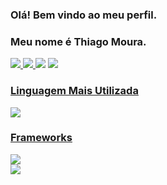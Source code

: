 ### Olá! Bem vindo ao meu perfil.
### Meu nome é Thiago Moura.

<!-- Contatos -->
<div align="left">    
  <a href="https://github.com/tmoura1981" alt="github" target="_blank">
    <img src="https://img.shields.io/badge/GitHub-000000?&style=flat-square&logo=GitHub&logoColor=white">

 <a href="https://www.linkedin.com/in/thiagomoura-pythondev" alt="linkedin" target="_blank">
    <img src="https://img.shields.io/badge/LinkedIn-%230077B5.svg?&style=flat-square&logo=linkedin&logoColor=white">
  </a>
    
<a href="https://wa.me/5512997883117" alt="WhatsApp" target="_blank">
  <img src="https://img.shields.io/badge/-WhatsApp-25d366?style=flat-square&labelColor=25d366&logo=whatsapp&logoColor=white&link=https://wa.me/5512997883117"/></a>    

<a href="mailto:tmoura1981@gmail.com" alt="gmail" target="_blank">
    <img src="https://img.shields.io/badge/-Gmail-FF0000?style=flat-square&labelColor=FF0000&logo=gmail&logoColor=white&link=mailto:tassiofernandescosta@gmail.com" />

  
### Linguagem Mais Utilizada
  <img src="https://img.icons8.com/color/48/000000/python--v1.png"/>
  
### Frameworks
  <div align="left">  
  <img src="https://img.icons8.com/color/96/000000/django.png"/>
    </a>
  <div align="left">
<img src="https://img.icons8.com/fluency/96/000000/flask.png"/>
